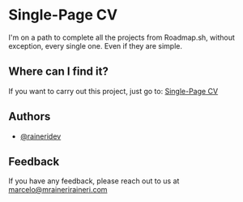 # Single-Page CV 

I'm on a path to complete all the projects from Roadmap.sh, without exception, every single one. Even if they are simple.

## Where can I find it?

If you want to carry out this project, just go to: [Single-Page CV](https://roadmap.sh/projects/single-page-cv)

## Authors

- [@raineridev](https://www.github.com/raineridev)


## Feedback

If you have any feedback, please reach out to us at marcelo@mraineriraineri.com

